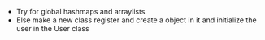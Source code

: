- Try for global hashmaps and arraylists
- Else make a new class register and create a object in it and initialize the user in the User class
